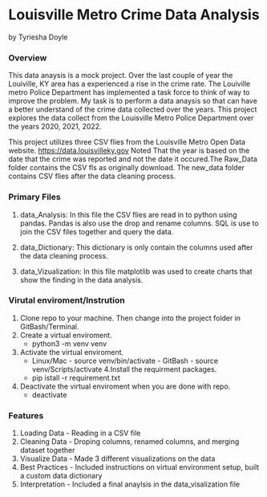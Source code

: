 # Louisville Metro Crime Data Analysis

by Tyriesha Doyle 

### Overview
This data anaysis is a mock project. Over the last couple of year the Louiville, KY area has a experienced a rise in the crime rate. The Louiville metro Police Department has implemented a task force to think of way to improve the problem. My task is to perform a data anaysis so that can have a better understand of the crime data collected over the years. This project explores the data collect from the Louisville Metro Police Department over the years 2020, 2021, 2022. 

This project utilizes three CSV flies from the Louisville Metro Open Data website. https://data.louisvilleky.gov 
Noted That the year is based on the date that the crime was reported and not the date it occured.The Raw_Data folder contains the CSV fls as originally download. The new_data folder contains CSV flies after the data cleaning process.

### Primary Files
1. data_Analysis: In this file the CSV flies are read in to python using pandas. Pandas is also use the drop and rename columns. SQL is use to join the CSV files together and query the data. 

2. data_Dictionary: This dictionary is only contain the columns used after the data cleaning process. 

3. data_Vizualization: In this file matplotlib was used to create charts that show the finding in the data analysis.

### Virutal enviroment/Instrution
1. Clone repo to your machine. Then change into the project folder in GitBash/Terminal.
2. Create a virtual enviroment. 
    - python3 -m venv venv 
3. Activate the virtual enviroment.
    - Linux/Mac - source venv/bin/activate   - GitBash - source venv/Scripts/activate
4.Install the requirment packages.
    - pip istall -r requirement.txt
5. Deactivate the virtual enviroment when you are done with repo.
    - deactivate 

### Features
1. Loading Data - Reading in a CSV file 
2. Cleaning Data - Droping columns, renamed columns, and merging dataset together 
3. Visualize Data - Made 3 different visualizations on the data 
4. Best Practices - Included instructions on virtual environment setup, built a custom data dictionary 
5. Interpretation - Included a final anaylsis in the data_visalization file
